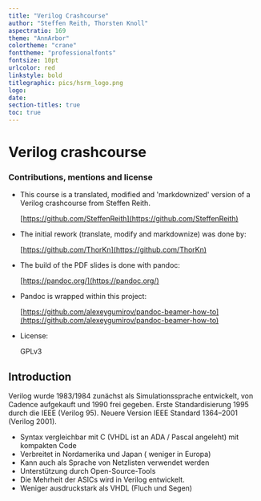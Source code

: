 ```yaml
---
title: "Verilog Crashcourse"
author: "Steffen Reith, Thorsten Knoll"
aspectratio: 169
theme: "AnnArbor"
colortheme: "crane"
fonttheme: "professionalfonts"
fontsize: 10pt
urlcolor: red
linkstyle: bold
titlegraphic: pics/hsrm_logo.png
logo:
date:
section-titles: true
toc: true
---
```


# Verilog crashcourse

### Contributions, mentions and license

* This course is a translated, modified and 'markdownized' version of a Verilog crashcourse from Steffen Reith.

    [https://github.com/SteffenReith](https://github.com/SteffenReith)

* The initial rework (translate, modify and markdownize) was done by:

    [https://github.com/ThorKn](https://github.com/ThorKn)

* The build of the PDF slides is done with pandoc:

    [https://pandoc.org/](https://pandoc.org/)

* Pandoc is wrapped within this project:

    [https://github.com/alexeygumirov/pandoc-beamer-how-to](https://github.com/alexeygumirov/pandoc-beamer-how-to)

* License:

    GPLv3

## Introduction

Verilog wurde 1983/1984 zunächst als Simulationssprache
entwickelt, von Cadence aufgekauft und 1990 frei gegeben.
Erste Standardisierung 1995 durch die IEEE (Verilog 95). Neuere
Version IEEE Standard 1364–2001 (Verilog 2001).

* Syntax vergleichbar mit C (VHDL ist an ADA / Pascal
angeleht) mit kompakten Code
* Verbreitet in Nordamerika und Japan ( weniger in Europa)
* Kann auch als Sprache von Netzlisten verwendet werden
* Unterstützung durch Open-Source-Tools
* Die Mehrheit der ASICs wird in Verilog entwickelt.
* Weniger ausdruckstark als VHDL (Fluch und Segen)